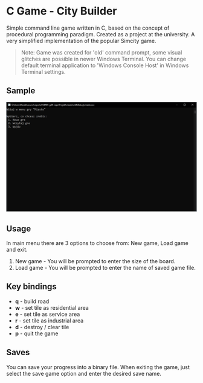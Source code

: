 # C Game - City Builder


Simple command line game written in C, based on the concept of procedural programming paradigm. Created as a project at the university. A very simplified implementation of the popular Simcity game.

>Note: Game was created for 'old' command prompt, some visual glitches are possible in newer Windows Terminal. You can change default terminal application to 'Windows Console Host' in Windows Terminal settings.

## Sample
![input image](images/sample.gif)

## Usage

In main menu there are 3 options to choose from: New game, Load game and exit.

1) New game - You will be prompted to enter the size of the board.
2) Load game - You will be prompted to enter the name of saved game file.

## Key bindings

- **q** - build road
- **w** - set tile as residential area 
- **e** - set tile as service area 
- **r** - set tile as industrial area  
- **d** - destroy / clear tile 
- **p** - quit the game

## Saves

You can save your progress into a binary file. When exiting the game, just select the save game option and enter the desired save name.


